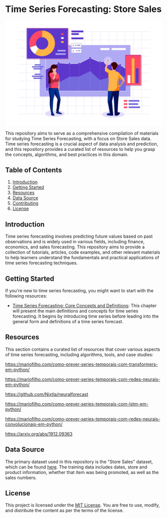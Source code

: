 # Time Series Forecasting: Store Sales

![Time Series Forecasting](images/project_cover.jpg)

This repository aims to serve as a comprehensive compilation of materials for studying Time Series Forecasting, with a focus on Store Sales data. Time series forecasting is a crucial aspect of data analysis and prediction, and this repository provides a curated list of resources to help you grasp the concepts, algorithms, and best practices in this domain.

## Table of Contents

1. [Introduction](#introduction)
2. [Getting Started](#getting-started)
3. [Resources](#resources)
4. [Data Source](#data-source)
5. [Contributing](#contributing)
6. [License](#license)


## Introduction

Time series forecasting involves predicting future values based on past observations and is widely used in various fields, including finance, economics, and sales forecasting. This repository aims to provide a collection of tutorials, articles, code examples, and other relevant materials to help learners understand the fundamentals and practical applications of time series forecasting techniques.

## Getting Started

If you're new to time series forecasting, you might want to start with the following resources:

- [Time Series Forecasting: Core Concepts and Definitions](https://link.springer.com/chapter/10.1007/978-3-031-27852-5_5): This chapter will present the main definitions and concepts for time series forecasting. It begins by introducing time series before leading into the general form and definitions of a time series forecast.



## Resources

This section contains a curated list of resources that cover various aspects of time series forecasting, including algorithms, tools, and case studies:

https://mariofilho.com/como-prever-series-temporais-com-transformers-em-python/

https://mariofilho.com/como-prever-series-temporais-com-redes-neurais-em-python/

https://github.com/Nixtla/neuralforecast

https://mariofilho.com/como-prever-series-temporais-com-lstm-em-python/

https://mariofilho.com/como-prever-series-temporais-com-redes-neurais-convolucionais-em-python/

https://arxiv.org/abs/1912.09363


## Data Source

The primary dataset used in this repository is the "Store Sales" dataset, which can be found [here](https://www.kaggle.com/competitions/store-sales-time-series-forecasting/data?select=train.csv). The training data includes dates, store and product information, whether that item was being promoted, as well as the sales numbers.


## License

This project is licensed under the [MIT License](LICENSE). You are free to use, modify, and distribute the content as per the terms of the license.
